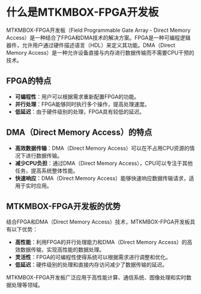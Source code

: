 # 什么是MTKMBOX-FPGA开发板

MTKMBOX-FPGA开发板（Field Programmable Gate Array - Direct Memory Access）是一种结合了FPGA和DMA技术的解决方案。FPGA是一种可编程逻辑器件，允许用户通过硬件描述语言（HDL）来定义其功能。DMA（Direct Memory Access）是一种允许设备直接与内存进行数据传输而不需要CPU干预的技术。

## FPGA的特点

- **可编程性**：用户可以根据需求重新配置FPGA的功能。
- **并行处理**：FPGA能够同时执行多个操作，提高处理速度。
- **低延迟**：由于硬件级别的处理，FPGA具有较低的延迟。

## DMA（Direct Memory Access）的特点

- **高效数据传输**：DMA（Direct Memory Access）可以在不占用CPU资源的情况下进行数据传输。
- **减少CPU负担**：通过DMA（Direct Memory Access），CPU可以专注于其他任务，提高系统整体性能。
- **快速响应**：DMA（Direct Memory Access）能够快速响应数据传输请求，适用于实时应用。

## MTKMBOX-FPGA开发板的优势

结合FPGA和DMA（Direct Memory Access）技术，MTKMBOX-FPGA开发板具有以下优势：

- **高性能**：利用FPGA的并行处理能力和DMA（Direct Memory Access）的高效数据传输，实现高性能的数据处理。
- **灵活性**：FPGA的可编程性使得系统可以根据需求进行调整和优化。
- **低延迟**：硬件级别的处理和直接内存访问减少了数据传输的延迟。

MTKMBOX-FPGA开发板广泛应用于高性能计算、通信系统、图像处理和实时数据处理等领域。
